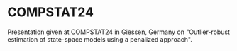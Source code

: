 # COMPSTAT24
Presentation given at COMPSTAT24 in Giessen, Germany on "Outlier-robust estimation of state-space models using a penalized approach".
